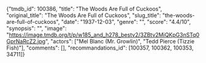 {"tmdb_id": 100386, "title": "The Woods Are Full of Cuckoos", "original_title": "The Woods Are Full of Cuckoos", "slug_title": "the-woods-are-full-of-cuckoos", "date": "1937-12-03", "genre": "", "score": "4.4/10", "synopsis": "", "image": "https://image.tmdb.org/t/p/w185_and_h278_bestv2/3ZBtv2MiQKpG3nSTq0GprNaRcZ2.jpg", "actors": ["Mel Blanc (Mr. Growlin)", "Tedd Pierce (Tizzie Fish)"], "comments": [], "recommandations_id": [100357, 100362, 100353, 34711]}